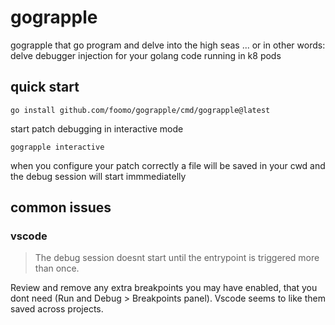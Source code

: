 # gograpple

gograpple that go program and delve into the high seas ...
or in other words: delve debugger injection for your golang code running in k8 pods

## quick start
```
go install github.com/foomo/gograpple/cmd/gograpple@latest
```
start patch debugging in interactive mode
```
gograpple interactive
```
when you configure your patch correctly a file will be saved in your cwd and the debug session will start immmediatelly

## common issues

### vscode
 > The debug session doesnt start until the entrypoint is triggered more than once.

 Review and remove any extra breakpoints you may have enabled, that you dont need (Run and Debug > Breakpoints panel). Vscode seems to like them saved across projects.
